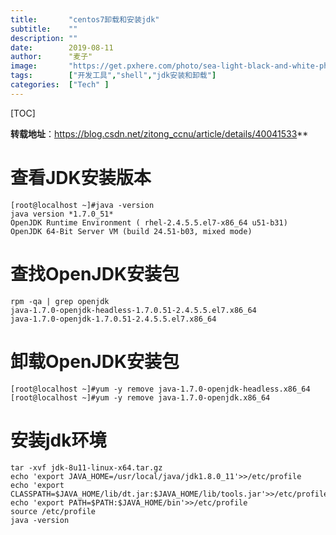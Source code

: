 ```yaml
---
title:       "centos7卸载和安装jdk"
subtitle:    ""
description: ""
date:        2019-08-11
author:      "麦子"
image:       "https://get.pxhere.com/photo/sea-light-black-and-white-photography-underwater-reflection-darkness-black-monochrome-outer-space-reef-diver-scuba-screenshot-macro-photography-monochrome-photography-atmosphere-of-earth-computer-wallpaper-99827.jpg"
tags:        ["开发工具","shell","jdk安装和卸载"]
categories:  ["Tech" ]
---
```


[TOC]

**转载地址**：<https://blog.csdn.net/zitong_ccnu/article/details/40041533>**

# 查看JDK安装版本

```shell
[root@localhost ~]#java -version
java version *1.7.0_51*
OpenJDK Runtime Environment ( rhel-2.4.5.5.el7-x86_64 u51-b31)
OpenJDK 64-Bit Server VM (build 24.51-b03, mixed mode)
```

# 查找OpenJDK安装包

```shell
rpm -qa | grep openjdk
java-1.7.0-openjdk-headless-1.7.0.51-2.4.5.5.el7.x86_64
java-1.7.0-openjdk-1.7.0.51-2.4.5.5.el7.x86_64
```

# 卸载OpenJDK安装包

```shell
[root@localhost ~]#yum -y remove java-1.7.0-openjdk-headless.x86_64
[root@localhost ~]#yum -y remove java-1.7.0-openjdk.x86_64
```

# 安装jdk环境

```shell
tar -xvf jdk-8u11-linux-x64.tar.gz
echo 'export JAVA_HOME=/usr/local/java/jdk1.8.0_11'>>/etc/profile
echo 'export CLASSPATH=$JAVA_HOME/lib/dt.jar:$JAVA_HOME/lib/tools.jar'>>/etc/profile
echo 'export PATH=$PATH:$JAVA_HOME/bin'>>/etc/profile
source /etc/profile
java -version
```